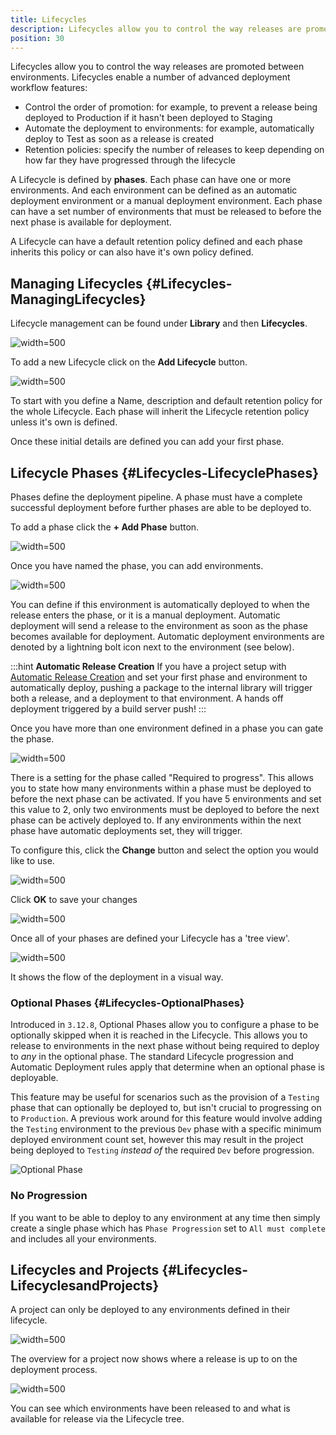 ```yaml
---
title: Lifecycles
description: Lifecycles allow you to control the way releases are promoted between environments. You can define automatic deployment environments in your lifecycle phases. This will automate deployments to an environment as soon as the phase becomes available.
position: 30
---
```


Lifecycles allow you to control the way releases are promoted between environments. Lifecycles enable a number of advanced deployment workflow features:

- Control the order of promotion: for example, to prevent a release being deployed to Production if it hasn't been deployed to Staging
- Automate the deployment to environments: for example, automatically deploy to Test as soon as a release is created
- Retention policies: specify the number of releases to keep depending on how far they have progressed through the lifecycle

A Lifecycle is defined by **phases**. Each phase can have one or more environments. And each environment can be defined as an automatic deployment environment or a manual deployment environment. Each phase can have a set number of environments that must be released to before the next phase is available for deployment.

A Lifecycle can have a default retention policy defined and each phase inherits this policy or can also have it's own policy defined.

## Managing Lifecycles {#Lifecycles-ManagingLifecycles}

Lifecycle management can be found under **Library** and then **Lifecycles**.

![](lifecycles.png "width=500")

To add a new Lifecycle click on the **Add Lifecycle** button.

![](lifecycle-create-new.png "width=500")

To start with you define a Name, description and default retention policy for the whole Lifecycle. Each phase will inherit the Lifecycle retention policy unless it's own is defined.

Once these initial details are defined you can add your first phase.

## Lifecycle Phases {#Lifecycles-LifecyclePhases}

Phases define the deployment pipeline. A phase must have a complete successful deployment before further phases are able to be deployed to.

To add a phase click the **+ Add Phase** button.

![](lifecycle-add-phase.png "width=500")

Once you have named the phase, you can add environments.

![](lifecycle-phase-add-environment.png "width=500")

You can define if this environment is automatically deployed to when the release enters the phase, or it is a manual deployment. Automatic deployment will send a release to the environment as soon as the phase becomes available for deployment. Automatic deployment environments are denoted by a lightning bolt icon next to the environment (see below).

:::hint
**Automatic Release Creation**
If you have a project setup with [Automatic Release Creation](/docs/deployment-process/releases/automatic-release-creation.md) and set your first phase and environment to automatically deploy, pushing a package to the internal library will trigger both a release, and a deployment to that environment. A hands off deployment triggered by a build server push!
:::

Once you have more than one environment defined in a phase you can gate the phase.

![](lifecycle-gated-phase.png "width=500")

There is a setting for the phase called "Required to progress". This allows you to state how many environments within a phase must be deployed to before the next phase can be activated. If you have 5 environments and set this value to 2, only two environments must be deployed to before the next phase can be actively deployed to. If any environments within the next phase have automatic deployments set, they will trigger.

To configure this, click the **Change** button and select the option you would like to use.

![](lifecycle-gated-phase-progression.png "width=500")

Click **OK** to save your changes

![](lifecycle-gated-phase-only-one.png "width=500")

Once all of your phases are defined your Lifecycle has a 'tree view'.

![](lifecycle-tree-view.png "width=500")

It shows the flow of the deployment in a visual way.

### Optional Phases {#Lifecycles-OptionalPhases}

Introduced in `3.12.8`, Optional Phases allow you to configure a phase to be optionally skipped when it is reached in the Lifecycle. This allows you to release to environments in the next phase without being required to deploy to _any_ in the optional phase. The standard Lifecycle progression and Automatic Deployment rules apply that determine when an optional phase is deployable.

This feature may be useful for scenarios such as the provision of a `Testing` phase that can optionally be deployed to, but isn't crucial to progressing on to `Production`. A previous work around for this feature would involve adding the `Testing` environment to the previous `Dev` phase with a specific minimum deployed environment count set, however this may result in the project being deployed to `Testing` _instead of_ the required `Dev` before progression.

![Optional Phase](optional-phase.png)

### No Progression

If you want to be able to deploy to any environment at any time then simply create a single phase which has `Phase Progression` set to `All must complete` and includes all your environments.

## Lifecycles and Projects {#Lifecycles-LifecyclesandProjects}

A project can only be deployed to any environments defined in their lifecycle.

![](lifecycle-deployment-process.png "width=500")

The overview for a project now shows where a release is up to on the deployment process.

![](lifecycle-project-overview.png "width=500")

You can see which environments have been released to and what is available for release via the Lifecycle tree.
